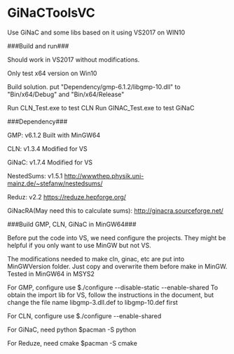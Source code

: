 # GiNaCToolsVC
Use GiNaC and some libs based on it using VS2017 on WIN10

###Build and run###

Should work in VS2017 without modifications.

Only test x64 version on Win10

Build solution.
put "Dependency/gmp-6.1.2/libgmp-10.dll"
to "Bin/x64/Debug" and "Bin/x64/Release"

Run CLN_Test.exe to test CLN
Run GINAC_Test.exe to test GiNaC

###Dependency###

GMP: v6.1.2
Built with MinGW64

CLN: v1.3.4
Modified for VS

GiNaC: v1.7.4
Modified for VS

NestedSums: v1.5.1
http://wwwthep.physik.uni-mainz.de/~stefanw/nestedsums/

Reduz: v2.2
https://reduze.hepforge.org/

GiNacRA(May need this to calculate sums): 
http://ginacra.sourceforge.net/

###Build GMP, CLN, GiNaC in MinGW64###

Before put the code into VS, we need configure the projects. They might be helpful if you only want to use MinGW but not VS.

The modifications needed to make cln, ginac, etc are put into MinGWVersion folder.
Just copy and overwrite them before make in MinGW.
Tested in MinGW64 in MSYS2

For GMP, configure use
$./configure --disable-static --enable-shared
To obtain the import lib for VS, follow the instructions in the document, but change the file name libgmp-3.dll.def to libgmp-10.def first

For CLN, configure use
$./configure --enable-shared

For GiNaC, need python
$pacman -S python

For Reduze, need cmake
$pacman -S cmake



